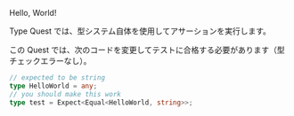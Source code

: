 Hello, World!

Type Quest では、型システム自体を使用してアサーションを実行します。

この Quest では、次のコードを変更してテストに合格する必要があります（型チェックエラーなし）。

```typescript
// expected to be string
type HelloWorld = any;
// you should make this work
type test = Expect<Equal<HelloWorld, string>>;
```
